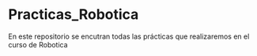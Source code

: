# Practicas_Robotica
En este repositorio se encutran todas las prácticas que realizaremos en el curso de Robotica
